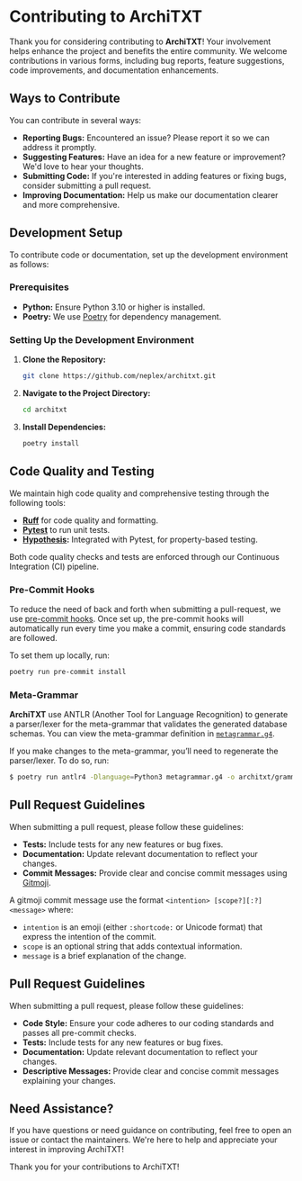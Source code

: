 # Contributing to ArchiTXT

Thank you for considering contributing to **ArchiTXT**! Your involvement helps enhance the project and benefits the entire community. We welcome contributions in various forms, including bug reports, feature suggestions, code improvements, and documentation enhancements.

## Ways to Contribute

You can contribute in several ways:

- **Reporting Bugs:** Encountered an issue? Please report it so we can address it promptly.
- **Suggesting Features:** Have an idea for a new feature or improvement? We'd love to hear your thoughts.
- **Submitting Code:** If you're interested in adding features or fixing bugs, consider submitting a pull request.
- **Improving Documentation:** Help us make our documentation clearer and more comprehensive.

## Development Setup

To contribute code or documentation, set up the development environment as follows:

### Prerequisites

- **Python:** Ensure Python 3.10 or higher is installed.
- **Poetry:** We use [Poetry](https://python-poetry.org/docs/#installation) for dependency management.

### Setting Up the Development Environment

1. **Clone the Repository:**

    ```bash
    git clone https://github.com/neplex/architxt.git
    ```

2. **Navigate to the Project Directory:**

    ```bash
    cd architxt
    ```

3. **Install Dependencies:**

    ```bash
    poetry install
    ```

## Code Quality and Testing

We maintain high code quality and comprehensive testing through the following tools:

- **[Ruff](https://github.com/astral-sh/ruff)** for code quality and formatting.
- **[Pytest](https://docs.pytest.org/en/stable/)** to run unit tests.
- **[Hypothesis](https://hypothesis.readthedocs.io/en/latest/):** Integrated with Pytest, for property-based testing.

Both code quality checks and tests are enforced through our Continuous Integration (CI) pipeline.

### Pre-Commit Hooks

To reduce the need of back and forth when submitting a pull-request, we use [pre-commit hooks](https://pre-commit.com/).
Once set up, the pre-commit hooks will automatically run every time you make a commit, ensuring code standards are
followed.

To set them up locally, run:

```bash
poetry run pre-commit install
```

### Meta-Grammar

**ArchiTXT** use ANTLR (Another Tool for Language Recognition) to generate a parser/lexer
for the meta-grammar that validates the generated database schemas.
You can view the meta-grammar definition in [`metagrammar.g4`](metagrammar.g4).

If you make changes to the meta-grammar, you’ll need to regenerate the parser/lexer.
To do so, run:

```sh
$ poetry run antlr4 -Dlanguage=Python3 metagrammar.g4 -o architxt/grammar
```

## Pull Request Guidelines

When submitting a pull request, please follow these guidelines:

- **Tests:** Include tests for any new features or bug fixes.
- **Documentation:** Update relevant documentation to reflect your changes.
- **Commit Messages:** Provide clear and concise commit messages using [Gitmoji](https://gitmoji.dev/).

A gitmoji commit message use the format `<intention> [scope?][:?] <message>` where:
   - `intention` is an emoji (either `:shortcode:` or Unicode format) that express the intention of the commit.
   - `scope` is an optional string that adds contextual information.
   - `message` is a brief explanation of the change.

## Pull Request Guidelines

When submitting a pull request, please follow these guidelines:

- **Code Style:** Ensure your code adheres to our coding standards and passes all pre-commit checks.
- **Tests:** Include tests for any new features or bug fixes.
- **Documentation:** Update relevant documentation to reflect your changes.
- **Descriptive Messages:** Provide clear and concise commit messages explaining your changes.

## Need Assistance?

If you have questions or need guidance on contributing, feel free to open an issue or contact the maintainers.
We're here to help and appreciate your interest in improving ArchiTXT!

Thank you for your contributions to ArchiTXT!
